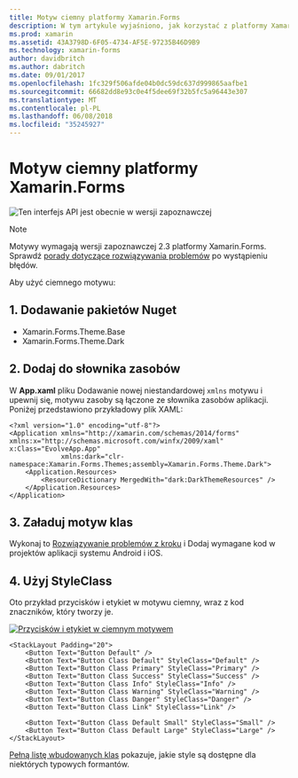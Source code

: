 ```yaml
---
title: Motyw ciemny platformy Xamarin.Forms
description: W tym artykule wyjaśniono, jak korzystać z platformy Xamarin.Forms ciemny motyw w aplikacji.
ms.prod: xamarin
ms.assetid: 43A3798D-6F05-4734-AF5E-97235B46D9B9
ms.technology: xamarin-forms
author: davidbritch
ms.author: dabritch
ms.date: 09/01/2017
ms.openlocfilehash: 1fc329f506afde04b0dc59dc637d999865aafbe1
ms.sourcegitcommit: 66682dd8e93c0e4f5dee69f32b5fc5a96443e307
ms.translationtype: MT
ms.contentlocale: pl-PL
ms.lasthandoff: 06/08/2018
ms.locfileid: "35245927"
---
```

# <a name="xamarinforms-dark-theme"></a>Motyw ciemny platformy Xamarin.Forms

![](~/media/shared/preview.png "Ten interfejs API jest obecnie w wersji zapoznawczej")

> [!NOTE]
> Motywy wymagają wersji zapoznawczej 2.3 platformy Xamarin.Forms. Sprawdź [porady dotyczące rozwiązywania problemów](~/xamarin-forms/user-interface/themes/index.md) po wystąpieniu błędów.

Aby użyć ciemnego motywu:

## <a name="1-add-nuget-packages"></a>1. Dodawanie pakietów Nuget

* Xamarin.Forms.Theme.Base
* Xamarin.Forms.Theme.Dark

## <a name="2-add-to-the-resource-dictionary"></a>2. Dodaj do słownika zasobów

W **App.xaml** pliku Dodawanie nowej niestandardowej `xmlns` motywu i upewnij się, motywu zasoby są łączone ze słownika zasobów aplikacji.
Poniżej przedstawiono przykładowy plik XAML:

```xaml
<?xml version="1.0" encoding="utf-8"?>
<Application xmlns="http://xamarin.com/schemas/2014/forms" xmlns:x="http://schemas.microsoft.com/winfx/2009/xaml" x:Class="EvolveApp.App"
             xmlns:dark="clr-namespace:Xamarin.Forms.Themes;assembly=Xamarin.Forms.Theme.Dark">
    <Application.Resources>
        <ResourceDictionary MergedWith="dark:DarkThemeResources" />
    </Application.Resources>
</Application>
```

## <a name="3-load-theme-classes"></a>3. Załaduj motyw klas

Wykonaj to [Rozwiązywanie problemów z kroku](~/xamarin-forms/user-interface/themes/index.md) i Dodaj wymagane kod w projektów aplikacji systemu Android i iOS.

## <a name="4-use-styleclass"></a>4. Użyj StyleClass

Oto przykład przycisków i etykiet w motywu ciemny, wraz z kod znaczników, który tworzy je.

[![](dark-images/dark-theme-sml.png "Przycisków i etykiet w ciemnym motywem")](dark-images/dark-theme.png#lightbox "przycisków i etykiet w ciemny motyw")

```xaml
<StackLayout Padding="20">
    <Button Text="Button Default" />
    <Button Text="Button Class Default" StyleClass="Default" />
    <Button Text="Button Class Primary" StyleClass="Primary" />
    <Button Text="Button Class Success" StyleClass="Success" />
    <Button Text="Button Class Info" StyleClass="Info" />
    <Button Text="Button Class Warning" StyleClass="Warning" />
    <Button Text="Button Class Danger" StyleClass="Danger" />
    <Button Text="Button Class Link" StyleClass="Link" />

    <Button Text="Button Class Default Small" StyleClass="Small" />
    <Button Text="Button Class Default Large" StyleClass="Large" />
</StackLayout>
```

[Pełną listę wbudowanych klas](~/xamarin-forms/user-interface/themes/index.md) pokazuje, jakie style są dostępne dla niektórych typowych formantów.
